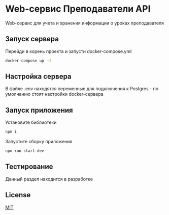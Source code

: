 # Web-сервис Преподаватели API

Web-сервис для учета и хранения информации о уроках преподавателя

## Запуск сервера

Перейди в корень проекта и запусти docker-compose.yml

```bash
docker-compose up -d
```
## Настройка сервера
В файле .env находятся переменные для подключения к Postgres - по умолчанию стоят настройки docker-сервера

## Запуск приложения
Установите библиотеки
```bash
npm i
```
Запустите сборку приложения
```bash
npm run start-dev
```
## Тестирование

Данный раздел находится в разработке
## License

[MIT](https://choosealicense.com/licenses/mit/)